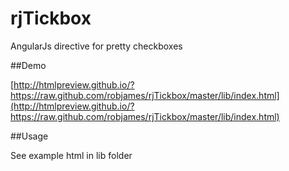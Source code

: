 rjTickbox
=========

AngularJs directive for pretty checkboxes

##Demo

[http://htmlpreview.github.io/?https://raw.github.com/robjames/rjTickbox/master/lib/index.html](http://htmlpreview.github.io/?https://raw.github.com/robjames/rjTickbox/master/lib/index.html)

##Usage

See example html in lib folder



